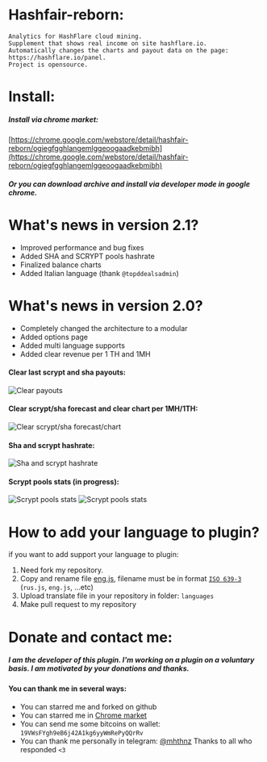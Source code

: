 # Hashfair-reborn: 
    Analytics for HashFlare cloud mining. 
 	Supplement that shows real income on site hashflare.io. 
 	Automatically changes the charts and payout data on the page: https://hashflare.io/panel. 
 	Project is opensource.
 	
# Install:
##### Install via chrome market:
[https://chrome.google.com/webstore/detail/hashfair-reborn/ogiegfgghlangemlggeoogaadkebmibh](https://chrome.google.com/webstore/detail/hashfair-reborn/ogiegfgghlangemlggeoogaadkebmibh)
##### Or you can download archive and install via developer mode in google chrome.

# What's news in version 2.1?
 - Improved performance and bug fixes
 - Added SHA and SCRYPT pools hashrate
 - Finalized balance charts
 - Added Italian language (thank `@topddealsadmin`)

# What's news in version 2.0?
- Completely changed the architecture to a modular
- Added options page
- Added multi language supports
- Added clear revenue per 1 TH and 1MH

#### Clear last scrypt and sha payouts:
![Clear payouts](https://raw.githubusercontent.com/mhthnz/hashfair-chrome/master/readme/payouts.png "Clear payouts")
#### Clear scrypt/sha forecast and clear chart per 1MH/1TH:
![Clear scrypt/sha forecast/chart](https://raw.githubusercontent.com/mhthnz/hashfair-chrome/master/readme/forecast-and-revenue.png "Clear scrypt forecast")
#### Sha and scrypt hashrate:
![Sha and scrypt hashrate](https://raw.githubusercontent.com/mhthnz/hashfair-chrome/master/readme/hashrate.png "Sha and scrypt hashrate")
#### Scrypt pools stats (in progress):
![Scrypt pools stats](https://raw.githubusercontent.com/mhthnz/hashfair-chrome/master/readme/scrypt-pools.png "Scrypt pools stats")
![Scrypt pools stats](https://raw.githubusercontent.com/mhthnz/hashfair-chrome/master/readme/pools-stat.png "Scrypt pools stats")

# How to add your language to plugin?
if you want to add support your language to plugin:
1) Need fork my repository.
2) Copy and rename file [eng.js](https://github.com/mhthnz/hashfair-chrome/blob/master/languages/eng.js), filename must be in format [`ISO 639-3`](https://en.wikipedia.org/wiki/List_of_ISO_639-2_codes) (`rus.js`, `eng.js`, ...etc)
3) Upload translate file in your repository in folder: `languages`
4) Make pull request to my repository

# Donate and contact me:
##### I am the developer of this plugin. I'm working on a plugin on a voluntary basis. I am motivated by your donations and         thanks.
#### You can thank me in several ways:
* You can starred me and forked on github
* You can starred me in [Chrome market](https://chrome.google.com/webstore/detail/hashfair-reborn/ogiegfgghlangemlggeoogaadkebmibh)
* You can send me some bitcoins on wallet: `19VWsFYgh9eB6j42A1kg6yyWmRePyQQrRv`
* You can thank me personally in telegram: [@mhthnz](https://t.me/mhthnz)
Thanks to all who responded `<3`